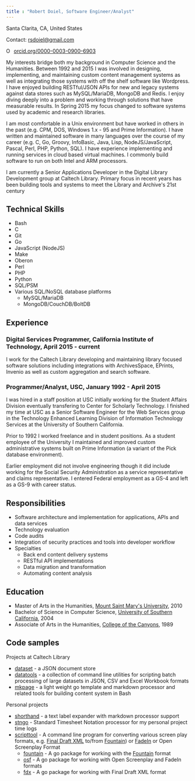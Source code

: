 ```yaml
---
title : "Robert Doiel, Software Engineer/Analyst"
---
```


Santa Clarita, CA, United States

Contact: rsdoiel@gmail.com

<a href="https://orcid.org/0000-0003-0900-6903" target="orcid.widget" rel="noopener noreferrer" style="vertical-align:top;"><img src="https://orcid.org/sites/default/files/images/orcid_16x16.png" style="width:1em;margin-right:.5em;" alt="ORCID iD icon">orcid.org/0000-0003-0900-6903</a>

My interests bridge both my background in Computer Science and the Humanities. Between 1992 and 2015 I was involved in designing, implementing, and maintaining custom content management systems as well as integrating those systems with off the shelf software like Wordpress. I have enjoyed building RESTful/JSON APIs for new and legacy systems against data stores such as MySQL/MariaDB, MongoDB and Redis. I enjoy diving deeply into a problem and working through solutions that have measurable results. In Spring 2015 my focus changed to software systems used by academic and research libraries.

I am most comfortable in a Unix environment but have worked in others in the past (e.g. CPM, DOS, Windows  1.x - 95 and Prime Information). I have written and maintained software in many languages over the course of my career (e.g. C, Go, Groovy, InfoBasic, Java, Lisp, NodeJS/JavaScript, Pascal, Perl, PHP, Python, SQL). I have experience implementing and running services in cloud based virtual machines. I commonly build software to run on both Intel and ARM processors.

I am currently a Senior Applications Developer in the Digital Library Development group at Caltech Library. Primary focus in recent years has been building tools and systems  to meet the Library and Archive's 21st century

Technical Skills
----------------

+ Bash
+ C
+ Git
+ Go
+ JavaScript (NodeJS)
+ Make
+ Oberon
+ Perl
+ PHP
+ Python
+ SQL/PSM
+ Various SQL/NoSQL database platforms
    + MySQL/MariaDB
    + MongoDB/CouchDB/BoltDB


Experience
----------

### Digital Services Programmer, California Institute of Technology, April 2015 - current

I work for the Caltech Library developing and maintaining library focused software solutions including integrations with ArchivesSpace, EPrints, Invenio as well as custom aggregation and search software.


### Programmer/Analyst, USC, January 1992 - April 2015

I was hired in a staff position at USC initially working for the Student Affairs Division eventually transfering to Center for Scholarly Technology. I finished my time at USC as a Senior Software Engineer for the Web Services group in the Technology Enhanced Learning Division of Information Technology Services at the University of Southern California.

Prior to 1992 I worked freelance and in student positions. As a student employee of the University I maintained and improved custom administrative systems built on Prime Information (a variant of the Pick database environment).

Earlier employment did not involve engineering though it did include working for the Social Security Administration as a service representative and claims representative. I entered Federal employment as a GS-4 and left as a GS-9 with career status.


Responsibilities
----------------

+ Software architecture and implementation for applications, APIs and data services
+ Technology evaluation
+ Code audits
+ Integration of security practices and tools into developer workflow
+ Specialties
    + Back end content delivery systems
    + RESTful API implementations
    + Data migration and transformation
    + Automating content analysis


Education
---------

+ Master of Arts in the Humanities, [Mount Saint Mary's University](http://www.msmu.edu), 2010
+ Bachelor of Science in Computer Science, [University of Southern California](http://www.usc.edu), 2004
+ Associate of Arts in the Humanities, [College of the Canyons](https://www.canyons.edu), 1989


Code samples
------------

Projects at Caltech Library

+ [dataset](https://github.com/caltechlibrary/dataset) - a JSON document store
+ [datatools](https://github.com/caltechlibrary/datatools) - a collection of command line utilities for scripting batch processing of large datasets in JSON, CSV and Excel Workbook formats
+ [mkpage](https://caltechlibrary.github.io/mkpage) - a light weight go template and markdown processor and related tools for building content system in Bash

Personal projects

+ [shorthand](https://rsdoiel.github.io/shorthand) - a text label expander with markdown processor support
+ [stngo](https://rsdoiel.github.io/stngo) - Standard Timesheet Notation processor for my personal project time logs
+ [scripttool](https://rsdoiel.github.io/scripttool/) - A command line program for converting various screen play formats, e.g. [Final Draft XML](https://www.finaldraft.com/) to/from [Fountain](https://fountain.io)) or [FadeIn](https://www.fadeinpro.com/) or Open Screenplay Format
    + [fountain](https://rsdoiel.github.io/fountain) - A go package for working with the [Fountain](https://fountain.io) format
    + [osf](https://rsdoiel.github.io/osf) - A go package for working with Open Screenplay and FadeIn formats
    + [fdx](https://rsdoiel.github.io/fdx) - A go package for working with Final Draft XML format
